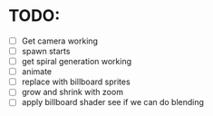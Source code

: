 # TODO:

- [ ] Get camera working
- [ ] spawn starts
- [ ] get spiral generation working
- [ ] animate
- [ ] replace with billboard sprites
- [ ] grow and shrink with zoom
- [ ] apply billboard shader see if we can do blending
